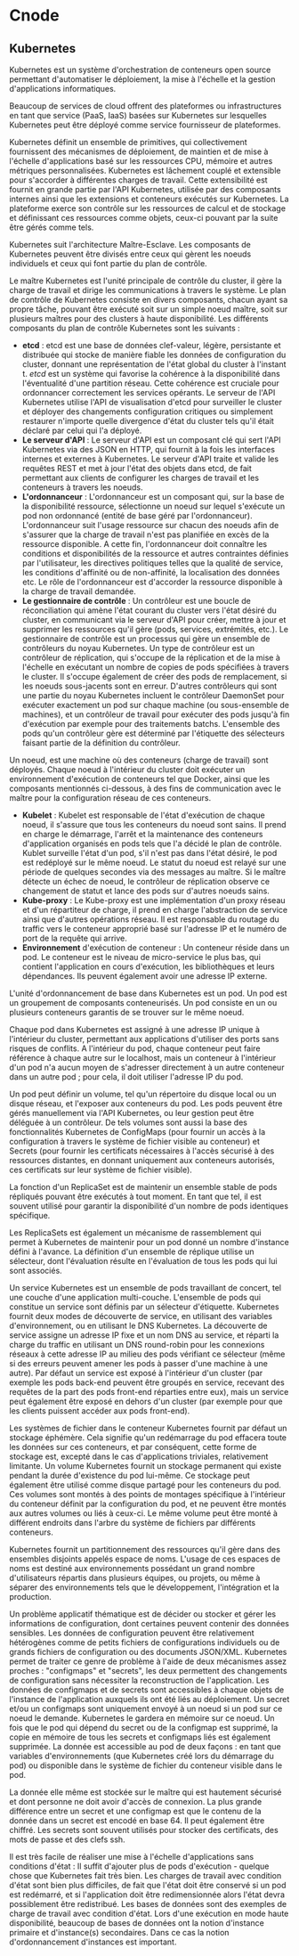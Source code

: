 # Cnode

## Kubernetes

Kubernetes est un système d'orchestration de conteneurs open source permettant d'automatiser le
déploiement, la mise à l'échelle et la gestion d'applications informatiques.

Beaucoup de services de cloud offrent des plateformes ou infrastructures en tant que service (PaaS,
IaaS) basées sur Kubernetes sur lesquelles Kubernetes peut être déployé comme service fournisseur de
plateformes.

Kubernetes définit un ensemble de primitives, qui collectivement fournissent des mécanismes de
déploiement, de maintien et de mise à l'échelle d'applications basé sur les ressources CPU, mémoire
et autres métriques personnalisées. Kubernetes est lâchement couplé et extensible pour s'accorder à
différentes charges de travail. Cette extensibilité est fournit en grande partie par l'API
Kubernetes, utilisée par des composants internes ainsi que les extensions et conteneurs exécutés sur
Kubernetes. La plateforme exerce son contrôle sur les ressources de calcul et de stockage et
définissant ces ressources comme objets, ceux-ci pouvant par la suite être gérés comme tels.

Kubernetes suit l'architecture Maître-Esclave. Les composants de Kubernetes peuvent être divisés
entre ceux qui gèrent les noeuds individuels et ceux qui font partie du plan de contrôle.

Le maître Kubernetes est l'unité principale de contrôle du cluster, il gère la charge de travail et
dirige les communications à travers le système. Le plan de contrôle de Kubernetes consiste en divers
composants, chacun ayant sa propre tâche, pouvant être exécuté soit sur un simple noeud maître, soit
sur plusieurs maîtres pour des clusters à haute disponibilité. Les différents composants du plan de
contrôle Kubernetes sont les suivants :

* **etcd** : etcd est une base de données clef-valeur, légère, persistante et distribuée qui stocke
  de manière fiable les données de configuration du cluster, donnant une représentation de l'état
  global du cluster à l'instant t. *etcd* est un système qui favorise la cohérence à la
  disponibilité dans l'éventualité d'une partition réseau. Cette cohérence est cruciale pour
  ordonnancer correctement les services opérants. Le serveur de l'API Kubernetes utilise l'API de
  visualisation d'etcd pour surveiller le cluster et déployer des changements configuration
  critiques ou simplement restaurer n'importe quelle divergence d'état du cluster tels qu'il était
  déclaré par celui qui l'a déployé.
* **Le serveur d'API** : Le serveur d'API est un composant clé qui sert l'API Kubernetes via des
  JSON en HTTP, qui fournit à la fois les interfaces internes et externes à Kubernetes. Le serveur
  d'API traite et valide les requêtes REST et met à jour l'état des objets dans etcd, de fait
  permettant aux clients de configurer les charges de travail et les conteneurs à travers les
  noeuds.
* **L'ordonnanceur** : L'ordonnanceur est un composant qui, sur la base de la disponibilité
  ressource, sélectionne un noeud sur lequel s'exécute un pod non ordonnancé (entité de base géré
  par l'ordonnanceur). L'ordonnanceur suit l'usage ressource sur chacun des noeuds afin de s'assurer
  que la charge de travail n'est pas planifiée en excès de la ressource disponible. A cette fin,
  l'ordonnanceur doit connaître les conditions et disponibilités de la ressource et autres
  contraintes définies par l'utilisateur, les directives politiques telles que la qualité de
  service, les conditions d'affinité ou de non-affinité, la localisation des données etc. Le rôle de
  l'ordonnanceur est d'accorder la ressource disponible à la charge de travail demandée.
* **Le gestionnaire de contrôle** : Un contrôleur est une boucle de réconciliation qui amène l'état
  courant du cluster vers l'état désiré du cluster, en communicant via le serveur d'API pour créer,
  mettre à jour et supprimer les ressources qu'il gère (pods, services, extrémités, etc.). Le
  gestionnaire de contrôle est un processus qui gère un ensemble de contrôleurs du noyau Kubernetes.
  Un type de contrôleur est un contrôleur de réplication, qui s'occupe de la réplication et de la
  mise à l'échelle en exécutant un nombre de copies de pods spécifiées à travers le cluster. Il
  s'occupe également de créer des pods de remplacement, si les noeuds sous-jacents sont en erreur.
  D'autres contrôleurs qui sont une partie du noyau Kubernetes incluent le contrôleur DaemonSet pour
  exécuter exactement un pod sur chaque machine (ou sous-ensemble de machines), et un contrôleur de
  travail pour exécuter des pods jusqu'à fin d'exécution par exemple pour des traitements batchs.
  L'ensemble des pods qu'un contrôleur gère est déterminé par l'étiquette des sélecteurs faisant
  partie de la définition du contrôleur.

Un noeud, est une machine où des conteneurs (charge de travail) sont déployés. Chaque noeud à
l'intérieur du cluster doit exécuter un environnement d'exécution de conteneurs tel que Docker,
ainsi que les composants mentionnés ci-dessous, à des fins de communication avec le maître pour la
configuration réseau de ces conteneurs.

* **Kubelet** : Kubelet est responsable de l'état d'exécution de chaque noeud, il s'assure que tous
  les conteneurs du noeud sont sains. Il prend en charge le démarrage, l'arrêt et la maintenance des
  conteneurs d'application organisés en pods tels que l'a décidé le plan de contrôle. Kublet
  surveille l'état d'un pod, s'il n'est pas dans l'état désiré, le pod est redéployé sur le même
  noeud. Le statut du noeud est relayé sur une période de quelques secondes via des messages au
  maître. Si le maître détecte un échec de noeud, le contrôleur de réplication observe ce changement
  de statut et lance des pods sur d'autres noeuds sains.
* **Kube-proxy** : Le Kube-proxy est une implémentation d'un proxy réseau et d'un répartiteur de
  charge, il prend en charge l'abstraction de service ainsi que d'autres opérations réseau. Il est
  responsable du routage du traffic vers le conteneur approprié basé sur l'adresse IP et le numéro
  de port de la requête qui arrive.
* **Environnement** d'exécution de conteneur : Un conteneur réside dans un pod. Le conteneur est le
  niveau de micro-service le plus bas, qui contient l'application en cours d'exécution, les
  bibliothèques et leurs dépendances. Ils peuvent également avoir une adresse IP externe.

L'unité d'ordonnancement de base dans Kubernetes est un pod. Un pod est un groupement de composants
conteneurisés. Un pod consiste en un ou plusieurs conteneurs garantis de se trouver sur le même
noeud.

Chaque pod dans Kubernetes est assigné à une adresse IP unique à l'intérieur du cluster, permettant
aux applications d'utiliser des ports sans risques de conflits. A l'intérieur du pod, chaque
conteneur peut faire référence à chaque autre sur le localhost, mais un conteneur à l'intérieur d'un
pod n'a aucun moyen de s'adresser directement à un autre conteneur dans un autre pod ; pour cela, il
doit utiliser l'adresse IP du pod.

Un pod peut définir un volume, tel qu'un répertoire du disque local ou un disque réseau, et
l'exposer aux conteneurs du pod. Les pods peuvent être gérés manuellement via l'API Kubernetes, ou
leur gestion peut être déléguée à un contrôleur. De tels volumes sont aussi la base des
fonctionnalités Kubernetes de ConfigMaps (pour fournir un accès à la configuration à travers le
système de fichier visible au conteneur) et Secrets (pour fournir les certificats nécessaires à
l'accès sécurisé à des ressources distantes, en donnant uniquement aux conteneurs autorisés, ces
certificats sur leur système de fichier visible).

La fonction d'un ReplicaSet est de maintenir un ensemble stable de pods répliqués pouvant être
exécutés à tout moment. En tant que tel, il est souvent utilisé pour garantir la disponibilité d'un
nombre de pods identiques spécifique.

Les ReplicaSets est également un mécanisme de rassemblement qui permet à Kubernetes de maintenir
pour un pod donné un nombre d'instance défini à l'avance. La définition d'un ensemble de réplique
utilise un sélecteur, dont l'évaluation résulte en l'évaluation de tous les pods qui lui sont
associés.

Un service Kubernetes est un ensemble de pods travaillant de concert, tel une couche d'une
application multi-couche. L'ensemble de pods qui constitue un service sont définis par un sélecteur
d'étiquette. Kubernetes fournit deux modes de découverte de service, en utilisant des variables
d'environnement, ou en utilisant le DNS Kubernetes. La découverte de service assigne un adresse IP
fixe et un nom DNS au service, et réparti la charge du traffic en utilisant un DNS round-robin pour
les connexions réseaux à cette adresse IP au milieu des pods vérifiant ce sélecteur (même si des
erreurs peuvent amener les pods à passer d'une machine à une autre). Par défaut un service est
exposé à l'intérieur d'un cluster (par exemple les pods back-end peuvent être groupés en service,
recevant des requêtes de la part des pods front-end réparties entre eux), mais un service peut
également être exposé en dehors d'un cluster (par exemple pour que les clients puissent accéder aux
pods front-end).

Les systèmes de fichier dans le conteneur Kubernetes fournit par défaut un stockage éphémère. Cela
signifie qu'un redémarrage du pod effacera toute les données sur ces conteneurs, et par conséquent,
cette forme de stockage est, excepté dans le cas d'applications triviales, relativement limitante.
Un volume Kubernetes fournit un stockage permanent qui existe pendant la durée d'existence du pod
lui-même. Ce stockage peut également être utilisé comme disque partagé pour les conteneurs du pod.
Ces volumes sont montés à des points de montages spécifique à l'intérieur du conteneur définit par
la configuration du pod, et ne peuvent être montés aux autres volumes ou liés à ceux-ci. Le même
volume peut être monté à différent endroits dans l'arbre du système de fichiers par différents
conteneurs.

Kubernetes fournit un partitionnement des ressources qu'il gère dans des ensembles disjoints appelés
espace de noms. L'usage de ces espaces de noms est destiné aux environnements possédant un grand
nombre d'utilisateurs répartis dans plusieurs équipes, ou projets, ou même à séparer des
environnements tels que le développement, l'intégration et la production.

Un problème applicatif thématique est de décider ou stocker et gérer les informations de
configuration, dont certaines peuvent contenir des données sensibles. Les données de configuration
peuvent être relativement hétérogènes comme de petits fichiers de configurations individuels ou de
grands fichiers de configuration ou des documents JSON/XML. Kubernetes permet de traiter ce genre de
problème à l'aide de deux mécanismes assez proches : "configmaps" et "secrets", les deux permettent
des changements de configuration sans nécessiter la reconstruction de l'application. Les données de
configmaps et de secrets sont accessibles à chaque objets de l'instance de l'application auxquels
ils ont été liés au déploiement. Un secret et/ou un configmaps sont uniquement envoyé à un noeud si
un pod sur ce noeud le demande. Kubernetes le gardera en mémoire sur ce noeud. Un fois que le pod
qui dépend du secret ou de la configmap est supprimé, la copie en mémoire de tous les secrets et
configmaps liés est également supprimée. La donnée est accessible au pod de deux façons : en tant
que variables d'environnements (que Kubernetes créé lors du démarrage du pod) ou disponible dans le
système de fichier du conteneur visible dans le pod.

La donnée elle même est stockée sur le maître qui est hautement sécurisé et dont personne ne doit
avoir d'accès de connexion. La plus grande différence entre un secret et une configmap est que le
contenu de la donnée dans un secret est encodé en base 64. Il peut également être chiffré. Les
secrets sont souvent utilisés pour stocker des certificats, des mots de passe et des clefs ssh.

Il est très facile de réaliser une mise à l'échelle d'applications sans conditions d'état : Il
suffit d'ajouter plus de pods d'exécution - quelque chose que Kubernetes fait très bien. Les charges
de travail avec condition d'état sont bien plus difficiles, de fait que l'état doit être conservé si
un pod est redémarré, et si l'application doit être redimensionnée alors l'état devra possiblement
être redistribué. Les bases de données sont des exemples de charge de travail avec condition d'état.
Lors d'une exécution en mode haute disponibilité, beaucoup de bases de données ont la notion
d'instance primaire et d'instance(s) secondaires. Dans ce cas la notion d'ordonnancement d'instances
est important.
